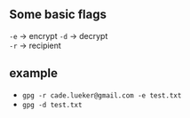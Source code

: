 ## Some basic flags 

`-e` -> encrypt 
`-d` -> decrypt  
`-r` -> recipient 

## example 

- `gpg -r cade.lueker@gmail.com -e test.txt`
- `gpg -d test.txt`
